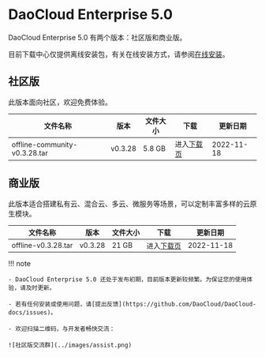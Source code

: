 # DaoCloud Enterprise 5.0

DaoCloud Enterprise 5.0 有两个版本：社区版和商业版。

目前下载中心仅提供离线安装包，有关在线安装方式，请参阅[在线安装](../install/install-dce-community.md)。

## 社区版

此版本面向社区，欢迎免费体验。

| 文件名称 | 版本 | 文件大小 | 下载 | 更新日期 |
| ----- | ----- | ----- | ----- | ----- |
| offline-community-v0.3.28.tar | v0.3.28 | 5.8 GB | 进入[下载页](./free/dce5-installer-v0.3.28.md) | 2022-11-18 |

## 商业版

此版本适合搭建私有云、混合云、多云、微服务等场景，可以定制丰富多样的云原生模块。

| 文件名称 | 版本 | 文件大小 | 下载 | 更新日期 |
| ----- | ----- | ----- | ----- | ----- |
| offline-v0.3.28.tar | v0.3.28 | 21 GB | 进入[下载页](./business/dce5-installer-v0.3.28.md) | 2022-11-18 |

!!! note

    - DaoCloud Enterprise 5.0 还处于发布初期，目前版本更新较频繁。为保证您的使用体验，请及时更新。

    - 若有任何安装或使用问题，请[提出反馈](https://github.com/DaoCloud/DaoCloud-docs/issues)。

    - 欢迎扫描二维码，与开发者畅快交流：

    ![社区版交流群](../images/assist.png)
